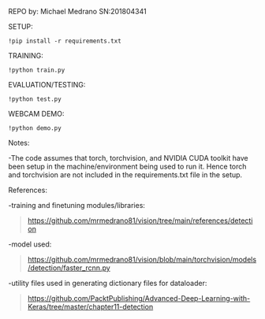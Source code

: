 REPO by: Michael Medrano SN:201804341

SETUP:

<code>!pip install -r requirements.txt</code>

TRAINING:

<code>!python train.py</code>

EVALUATION/TESTING:

<code>!python test.py</code>

WEBCAM DEMO:

<code>!python demo.py</code>

Notes:

-The code assumes that torch, torchvision, and NVIDIA CUDA toolkit have been setup in the machine/environment being used to run it. Hence torch and torchvision are not included in the requirements.txt file in the setup.



References:

-training and finetuning modules/libraries:
>https://github.com/mrmedrano81/vision/tree/main/references/detection

-model used:
>https://github.com/mrmedrano81/vision/blob/main/torchvision/models/detection/faster_rcnn.py

-utility files used in generating dictionary files for dataloader:
>https://github.com/PacktPublishing/Advanced-Deep-Learning-with-Keras/tree/master/chapter11-detection
